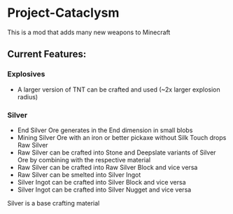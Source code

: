 # Project-Cataclysm

This is a mod that adds many new weapons to Minecraft

## Current Features:
### Explosives
- A larger version of TNT can be crafted and used (~2x larger explosion radius)

### Silver
- End Silver Ore generates in the End dimension in small blobs
- Mining Silver Ore with an iron or better pickaxe without Silk Touch drops Raw Silver
- Raw Silver can be crafted into Stone and Deepslate variants of Silver Ore by combining with the respective material
- Raw Silver can be crafted into Raw Silver Block and vice versa
- Raw Silver can be smelted into Silver Ingot
- Silver Ingot can be crafted into Silver Block and vice versa
- Silver Ingot can be crafted into Silver Nugget and vice versa

Silver is a base crafting material
